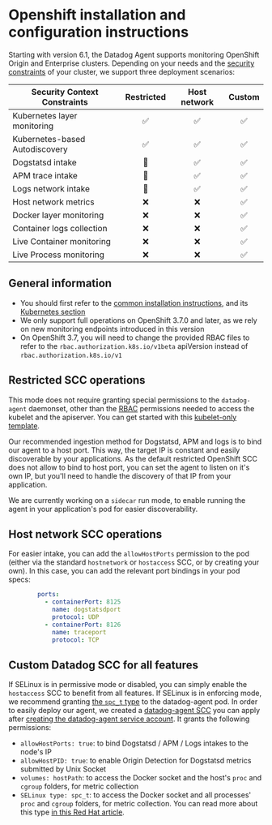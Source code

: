 # Openshift installation and configuration instructions

Starting with version 6.1, the Datadog Agent supports monitoring OpenShift Origin and Enterprise clusters. Depending on your needs and the [security constraints](https://docs.openshift.org/latest/admin_guide/manage_scc.html) of your cluster, we support three deployment scenarios:

| Security Context Constraints   | Restricted | Host network | Custom |
|--------------------------------|:----------:|:------------:|:------:|
| Kubernetes layer monitoring    | ✅         | ✅          | ✅     |
| Kubernetes-based Autodiscovery | ✅         | ✅          | ✅     |
| Dogstatsd intake               | 🔶         | ✅          | ✅     |
| APM trace intake               | 🔶         | ✅          | ✅     |
| Logs network intake            | 🔶         | ✅          | ✅     |
| Host network metrics           | ❌         | ❌          | ✅     |
| Docker layer monitoring        | ❌         | ❌          | ✅     |
| Container logs collection      | ❌         | ❌          | ✅     |
| Live Container monitoring      | ❌         | ❌          | ✅     |
| Live Process monitoring        | ❌         | ❌          | ✅     |

## General information

- You should first refer to the [common installation instructions](README.md), and its [Kubernetes section](README.md#Kubernetes)
- We only support full operations on OpenShift 3.7.0 and later, as we rely on new monitoring endpoints introduced in this version
- On OpenShift 3.7, you will need to change the provided RBAC files to refer to the `rbac.authorization.k8s.io/v1beta` apiVersion instead of `rbac.authorization.k8s.io/v1`


## Restricted SCC operations

This mode does not require granting special permissions to the `datadog-agent` daemonset, other than the [RBAC](../manifests/rbac) permissions needed to access the kubelet and the apiserver. You can get started with this [kubelet-only template](../manifests/agent-kubelet-only.yaml).

Our recommended ingestion method for Dogstatsd, APM and logs is to bind our agent to a host port. This way, the target IP is constant and easily discoverable by your applications. As the default restricted OpenShift SCC does not allow to bind to host port, you can set the agent to listen on it's own IP, but you'll need to handle the discovery of that IP from your application.

We are currently working on a `sidecar` run mode, to enable running the agent in your application's pod for easier discoverability.

## Host network SCC operations

For easier intake, you can add the `allowHostPorts` permission to the pod (either via the standard `hostnetwork` or `hostaccess` SCC, or by creating your own). In this case, you can add the relevant port bindings in your pod specs:

```yaml
        ports:
          - containerPort: 8125
            name: dogstatsdport
            protocol: UDP
          - containerPort: 8126
            name: traceport
            protocol: TCP
```

## Custom Datadog SCC for all features

If SELinux is in permissive mode or disabled, you can simply enable the `hostaccess` SCC to benefit from all features. If SELinux is in enforcing mode, we recommend granting [the `spc_t` type](https://developers.redhat.com/blog/2014/11/06/introducing-a-super-privileged-container-concept/) to the datadog-agent pod. In order to easily deploy our agent, we created a [datadog-agent SCC](../manifests/openshift/scc.yaml) you can apply after [creating the datadog-agent service account](../manifests/rbac). It grants the following permissions:

- `allowHostPorts: true`: to bind Dogstatsd / APM / Logs intakes to the node's IP
- `allowHostPID: true`: to enable Origin Detection for Dogstatsd metrics submitted by Unix Socket
- `volumes: hostPath`: to access the Docker socket and the host's `proc` and `cgroup` folders, for metric collection
- `SELinux type: spc_t`: to access the Docker socket and all processes' `proc` and `cgroup` folders, for metric collection. You can read more about this type [in this Red Hat article](https://developers.redhat.com/blog/2014/11/06/introducing-a-super-privileged-container-concept/).
